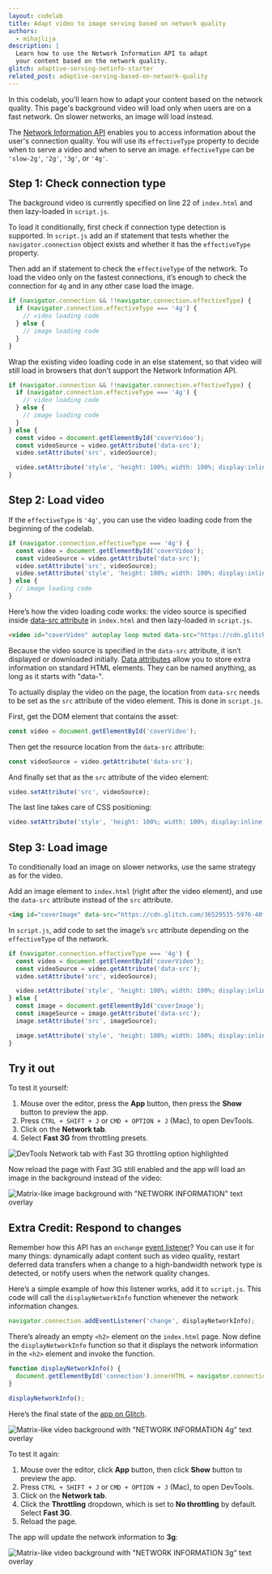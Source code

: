 ```yaml
---
layout: codelab
title: Adapt video to image serving based on network quality
authors:
  - mihajlija
description: |
  Learn how to use the Network Information API to adapt
  your content based on the network quality.
glitch: adaptive-serving-netinfo-starter
related_post: adaptive-serving-based-on-network-quality
---
```


In this codelab, you’ll learn how to adapt your content based on the network
quality. This page's background video will load only when users are on a fast
network. On slower networks, an image will load instead.

The
[Network Information API](https://developer.mozilla.org/en-US/docs/Web/API/NetworkInformation)
enables you to access information about the user's connection quality. You will
use its `effectiveType` property to decide when to serve a video and when to
serve an image. `effectiveType` can be `'slow-2g'`, `'2g'`, `'3g'`, or `'4g'`.

## Step 1: Check connection type

The background video is currently specified on line 22 of `index.html` and then
lazy-loaded in `script.js`.

To load it conditionally, first check if connection type detection is supported.
In `script.js` add an if statement that tests whether the `navigator.connection`
object exists and whether it has the `effectiveType` property.

Then add an if statement to check the `effectiveType` of the network. To load
the video only on the fastest connections, it’s enough to check the connection
for `4g` and in any other case load the image.

```js
if (navigator.connection && !!navigator.connection.effectiveType) {
  if (navigator.connection.effectiveType === '4g') {
    // video loading code
  } else {
    // image loading code
  }
}
```

Wrap the existing video loading code in an else statement, so that video will
still load in browsers that don’t support the Network Information API.

```js
if (navigator.connection && !!navigator.connection.effectiveType) {
  if (navigator.connection.effectiveType === '4g') {
    // video loading code
  } else {
    // image loading code
  }
} else {
  const video = document.getElementById('coverVideo');
  const videoSource = video.getAttribute('data-src');
  video.setAttribute('src', videoSource);

  video.setAttribute('style', 'height: 100%; width: 100%; display:inline');
}
```

## Step 2: Load video

If the `effectiveType` is `'4g'`, you can use the video loading code from the
beginning of the codelab.

```js
if (navigator.connection.effectiveType === '4g') {
  const video = document.getElementById('coverVideo');
  const videoSource = video.getAttribute('data-src');
  video.setAttribute('src', videoSource);
  video.setAttribute('style', 'height: 100%; width: 100%; display:inline');
} else {
  // image loading code
}
```

Here’s how the video loading code works: the video source is specified inside
[data-src attribute](https://developer.mozilla.org/en-US/docs/Learn/HTML/Howto/Use_data_attributes)
in `index.html` and then lazy-loaded in `script.js`.

```html
<video id="coverVideo" autoplay loop muted data-src="https://cdn.glitch.com/b6491350-b058-4eb6-aa6c-55c93122073e%2FMatrix%2C%20Console%2C%20Hacking%2C%20Code.mp4?1551464245607"></video>
```

Because the video source is specified in the `data-src` attribute, it isn’t
displayed or downloaded initially.
[Data attributes](https://developer.mozilla.org/en-US/docs/Learn/HTML/Howto/Use_data_attributes)
allow you to store extra information on standard HTML elements. They can be
named anything, as long as it starts with "data-".

To actually display the video on the page, the location from `data-src` needs to
be set as the `src` attribute of the video element. This is done in `script.js`.

First, get the DOM element that contains the asset:

```js
const video = document.getElementById('coverVideo');
```

Then get the resource location from the `data-src` attribute:

```js
const videoSource = video.getAttribute('data-src');
```

And finally set that as the `src` attribute of the video element:

```js
video.setAttribute('src', videoSource);
```

The last line takes care of CSS positioning:

```js
video.setAttribute('style', 'height: 100%; width: 100%; display:inline');
```

## Step 3: Load image

To conditionally load an image on slower networks, use the same strategy as for
the video.

Add an image element to `index.html` (right after the video element), and use
the `data-src` attribute instead of the `src` attribute.

```html
<img id="coverImage" data-src="https://cdn.glitch.com/36529535-5976-40f8-979b-40c898b86bd0%2F36529535-5976-40f8-979b-40c898b86bd0_1_Sn80dgiwpMjBVrqjfiDbnA.jpg?1553003835358" />
```

In `script.js`, add code to set the image’s `src` attribute depending on the
`effectiveType` of the network.

```js
if (navigator.connection.effectiveType === '4g') {
  const video = document.getElementById('coverVideo');
  const videoSource = video.getAttribute('data-src');
  video.setAttribute('src', videoSource);

  video.setAttribute('style', 'height: 100%; width: 100%; display:inline');
} else {
  const image = document.getElementById('coverImage');
  const imageSource = image.getAttribute('data-src');
  image.setAttribute('src', imageSource);

  image.setAttribute('style', 'height: 100%; width: 100%; display:inline');
}
```

## Try it out

To test it yourself:

1. Mouse over the editor, press the **App** button, then press the **Show**
   button to preview the app.
2. Press `CTRL + SHIFT + J` or `CMD + OPTION + J` (Mac), to open DevTools.
3. Click on the **Network tab**.
4. Select **Fast 3G** from throttling presets.

<img class="w-screenshot" src="./devtools_network_throttling.png" alt='DevTools Network tab with Fast 3G throttling option highlighted'>

Now reload the page with Fast 3G still enabled and the app will load an image in the background instead of the video:

<img class="w-screenshot" src="./netinfo_app_image.png" alt='Matrix-like image background with "NETWORK INFORMATION" text overlay'>

## Extra Credit: Respond to changes

Remember how this API has an `onchange`
[event listener](http://localhost:8080/fast/adaptive-serving-based-on-network-quality#how-it-works)?
You can use it for many things: dynamically adapt content such as video quality, restart deferred data transfers when a change to a high-bandwidth network type is detected, or notify users when the network quality changes.

Here’s a simple example of how this listener works, add it to `script.js`. This
code will call the `displayNetworkInfo` function whenever the network
information changes.

```js
navigator.connection.addEventListener('change', displayNetworkInfo);
```

There’s already an empty `<h2>` element on the `index.html` page. Now define the
`displayNetworkInfo` function so that it displays the network information in the
`<h2>` element and invoke the function.

```js
function displayNetworkInfo() {
  document.getElementById('connection').innerHTML = navigator.connection.effectiveType;
}

displayNetworkInfo();
```

Here’s the final state of the [app on Glitch](https://glitch.com/~adaptive-serving-netinfo).

<img class="w-screenshot" src="./netinfo_app_video_background.png" alt='Matrix-like video background with "NETWORK INFORMATION 4g" text overlay'>

To test it again:

1. Mouse over the editor, click **App** button, then click **Show**
   button to preview the app.
2. Press `CTRL + SHIFT + J` or `CMD + OPTION + J` (Mac), to open DevTools.
3. Click on the **Network tab**.
4. Click the **Throttling** dropdown, which is set to **No throttling** by default. Select  **Fast 3G**.
5. Reload the page.

The app will update the network information to **3g**:

<img class="w-screenshot" src="./netinfo_app_3g.png" alt='Matrix-like video background with "NETWORK INFORMATION 3g" text overlay'>

